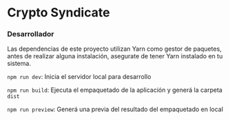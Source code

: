 # Crypto Syndicate

### Desarrollador

Las dependencias de este proyecto utilizan Yarn como gestor de paquetes, antes de realizar alguna instalación, asegurate de tener Yarn instalado en tu sistema.

`npm run dev`: Inicia el servidor local para desarrollo

`npm run build`: Ejecuta el empaquetado de la aplicación y generá la carpeta `dist`

`npm run preview`: Generá una previa del resultado del empaquetado en local

